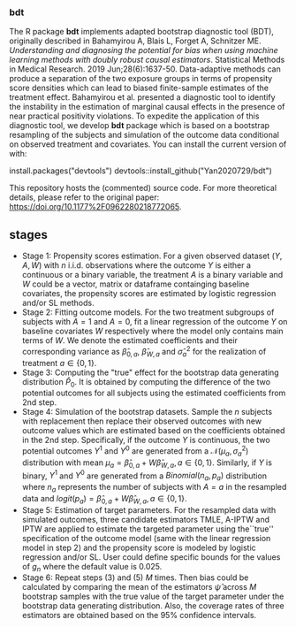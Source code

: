 ### bdt
The R package **bdt** implements adapted bootstrap diagnostic tool (BDT), originally described in Bahamyirou A, Blais L, Forget A, Schnitzer ME. *Understanding and diagnosing the potential for bias when using machine learning methods with doubly robust causal estimators*. Statistical Methods in Medical Research. 2019 Jun;28(6):1637-50. Data-adaptive methods can produce a separation of the two exposure groups in terms of propensity score densities which can lead to biased finite-sample estimates of the treatment effect. Bahamyirou et al. presented a diagnostic tool to identify the instability in the estimation of marginal causal effects in the presence of near practical positivity violations.  To expedite the application of this diagnostic tool, we develop **bdt** package which is based on a bootstrap resampling of the subjects and simulation of the outcome data conditional on observed treatment and covariates.  You can install the current version of with: 

install.packages("devtools")
devtools::install_github("Yan2020729/bdt")

This repository hosts the (commented) source code. For more theoretical details, please refer to the original paper: https://doi.org/10.1177%2F0962280218772065.

## stages
- Stage 1: Propensity scores estimation. For a given observed dataset $(Y, A, W)$ with $n$ i.i.d. observations where the outcome $Y$ is either a continuous or a binary variable, the treatment $A$ is a binary variable and $W$ could be a vector, matrix or dataframe containging baseline covariates, the propensity scores are estimated by logistic regression and/or SL methods. 
- Stage 2: Fitting outcome models. For the two treatment subgroups of subjects with $A=1$ and $A=0$, fit a linear regression of the outcome $Y$ on baseline covariates $W$ respectively where the model only contains main terms of $W$. We denote the estimated coefficients and their corresponding variance as $\hat{\beta}_{0,a}$, $\hat{\beta}_{W,a}$ and $\hat{\sigma}^2_a$ for the realization of treatment $a\in\{0,1\}$.
- Stage 3: Computing the "true" effect for the bootstrap data generating distribution $\hat{P}_0$. It is obtained by computing the difference of the two potential outcomes for all subjects using the estimated coefficients from 2nd step.
- Stage 4: Simulation of the bootstrap datasets. Sample the $n$ subjects with replacement then replace their observed outcomes with new outcome values which are estimated based on the coefficients obtained in the 2nd step. Specifically, if the outcome $Y$ is continuous,  the two potential outcomes $Y^1$ and $Y^0$ are generated from a $\mathcal{N}(\mu_a, \sigma^2_a)$ distribution with mean $\mu_a=\hat{\beta}_{0,a}+W\hat{\beta}_{W,a}, a\in\{0,1\}$. Similarly, if $Y$ is binary, $Y^1$ and $Y^0$ are generated from a $Binomial(n_a, p_a)$ distribution where $n_a$ represents the number of subjects with $A=a$ in the resampled data and $logit(p_a)=\hat{\beta}_{0,a}+W\hat{\beta}_{W,a}, a\in\{0,1\}$. 
- Stage 5: Estimation of target parameters. For the resampled data with simulated outcomes, three candidate estimators TMLE, A-IPTW and IPTW are applied to estimate the targeted parameter using the``true'' specification of the outcome model (same with the linear regression model in step 2) and the propensity score is modeled by logistic regression and/or SL. User could define specific bounds for the values of $g_n$ where the default value is 0.025. 
- Stage 6: Repeat steps (3) and (5) $M$ times. Then bias could be calculated by comparing the mean of the estimators $\hat{\psi}$ across $M$ bootstrap samples with the true value of the target parameter under the bootstrap data generating distribution. Also, the coverage rates of three estimators are obtained based on the $95\%$ confidence intervals.



